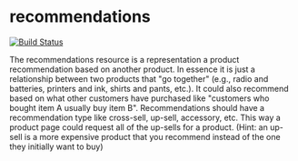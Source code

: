 # recommendations

[![Build Status](https://travis-ci.org/DevOps-TeamRecommend/recommendations.svg?branch=master)](https://travis-ci.org/DevOps-TeamRecommend/recommendations)

The recommendations resource is a representation a product recommendation based on another product. In essence it is just a relationship between two products that "go together" (e.g., radio and batteries, printers and ink, shirts and pants, etc.). It could also recommend based on what other customers have purchased like "customers who bought item A usually buy item B". Recommendations should have a recommendation type like cross-sell, up-sell, accessory, etc. This way a product page could request all of the up-sells for a product. (Hint: an up-sell is a more expensive product that you recommend instead of the one they initially want to buy)
